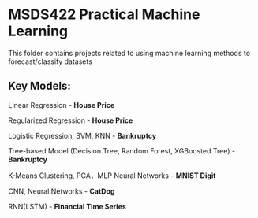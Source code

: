 # MSDS422 Practical Machine Learning
This folder contains projects related to using machine learning methods to forecast/classify datasets
## Key Models: 

Linear Regression - **House Price**

Regularized Regression - **House Price**

Logistic Regression, SVM, KNN - **Bankruptcy**

Tree-based Model (Decision Tree, Random Forest, XGBoosted Tree) - **Bankruptcy**

K-Means Clustering, PCA，MLP Neural Networks - **MNIST Digit**

CNN, Neural Networks - **CatDog**

RNN(LSTM) - **Financial Time Series**

